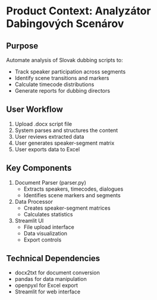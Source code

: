 # Product Context: Analyzátor Dabingových Scenárov

## Purpose
Automate analysis of Slovak dubbing scripts to:
- Track speaker participation across segments
- Identify scene transitions and markers
- Calculate timecode distributions
- Generate reports for dubbing directors

## User Workflow
1. Upload .docx script file
2. System parses and structures the content
3. User reviews extracted data
4. User generates speaker-segment matrix
5. User exports data to Excel

## Key Components
1. Document Parser (parser.py)
   - Extracts speakers, timecodes, dialogues
   - Identifies scene markers and segments
2. Data Processor
   - Creates speaker-segment matrices
   - Calculates statistics
3. Streamlit UI
   - File upload interface
   - Data visualization
   - Export controls

## Technical Dependencies
- docx2txt for document conversion
- pandas for data manipulation
- openpyxl for Excel export
- Streamlit for web interface
